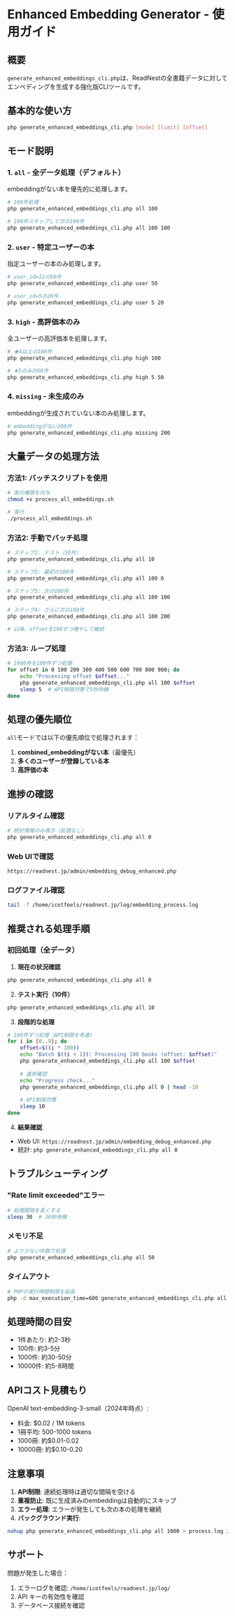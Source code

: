 # Enhanced Embedding Generator - 使用ガイド

## 概要
`generate_enhanced_embeddings_cli.php`は、ReadNestの全書籍データに対してエンベディングを生成する強化版CLIツールです。

## 基本的な使い方

```bash
php generate_enhanced_embeddings_cli.php [mode] [limit] [offset]
```

## モード説明

### 1. `all` - 全データ処理（デフォルト）
embeddingがない本を優先的に処理します。

```bash
# 100件処理
php generate_enhanced_embeddings_cli.php all 100

# 100件スキップして次の100件
php generate_enhanced_embeddings_cli.php all 100 100
```

### 2. `user` - 特定ユーザーの本
指定ユーザーの本のみ処理します。

```bash
# user_id=12の50件
php generate_enhanced_embeddings_cli.php user 50

# user_id=5の20件
php generate_enhanced_embeddings_cli.php user 5 20
```

### 3. `high` - 高評価本のみ
全ユーザーの高評価本を処理します。

```bash
# ★4以上の100件
php generate_enhanced_embeddings_cli.php high 100

# ★5のみの50件
php generate_enhanced_embeddings_cli.php high 5 50
```

### 4. `missing` - 未生成のみ
embeddingが生成されていない本のみ処理します。

```bash
# embeddingがない200件
php generate_enhanced_embeddings_cli.php missing 200
```

## 大量データの処理方法

### 方法1: バッチスクリプトを使用

```bash
# 実行権限を付与
chmod +x process_all_embeddings.sh

# 実行
./process_all_embeddings.sh
```

### 方法2: 手動でバッチ処理

```bash
# ステップ1: テスト（10件）
php generate_enhanced_embeddings_cli.php all 10

# ステップ2: 最初の100件
php generate_enhanced_embeddings_cli.php all 100 0

# ステップ3: 次の100件
php generate_enhanced_embeddings_cli.php all 100 100

# ステップ4: さらに次の100件
php generate_enhanced_embeddings_cli.php all 100 200

# 以降、offsetを100ずつ増やして継続
```

### 方法3: ループ処理

```bash
# 1000件を100件ずつ処理
for offset in 0 100 200 300 400 500 600 700 800 900; do
    echo "Processing offset $offset..."
    php generate_enhanced_embeddings_cli.php all 100 $offset
    sleep 5  # API制限対策で5秒待機
done
```

## 処理の優先順位

`all`モードでは以下の優先順位で処理されます：

1. **combined_embeddingがない本**（最優先）
2. **多くのユーザーが登録している本**
3. **高評価の本**

## 進捗の確認

### リアルタイム確認
```bash
# 統計情報のみ表示（処理なし）
php generate_enhanced_embeddings_cli.php all 0
```

### Web UIで確認
```
https://readnest.jp/admin/embedding_debug_enhanced.php
```

### ログファイル確認
```bash
tail -f /home/icotfeels/readnest.jp/log/embedding_process.log
```

## 推奨される処理手順

### 初回処理（全データ）

1. **現在の状況確認**
```bash
php generate_enhanced_embeddings_cli.php all 0
```

2. **テスト実行（10件）**
```bash
php generate_enhanced_embeddings_cli.php all 10
```

3. **段階的な処理**
```bash
# 100件ずつ処理（API制限を考慮）
for i in {0..9}; do
    offset=$((i * 100))
    echo "Batch $((i + 1)): Processing 100 books (offset: $offset)"
    php generate_enhanced_embeddings_cli.php all 100 $offset
    
    # 進捗確認
    echo "Progress check..."
    php generate_enhanced_embeddings_cli.php all 0 | head -10
    
    # API制限対策
    sleep 10
done
```

4. **結果確認**
- Web UI: `https://readnest.jp/admin/embedding_debug_enhanced.php`
- 統計: `php generate_enhanced_embeddings_cli.php all 0`

## トラブルシューティング

### "Rate limit exceeded"エラー
```bash
# 処理間隔を長くする
sleep 30  # 30秒待機
```

### メモリ不足
```bash
# より少ない件数で処理
php generate_enhanced_embeddings_cli.php all 50
```

### タイムアウト
```bash
# PHPの実行時間制限を延長
php -d max_execution_time=600 generate_enhanced_embeddings_cli.php all 100
```

## 処理時間の目安

- 1件あたり: 約2-3秒
- 100件: 約3-5分
- 1000件: 約30-50分
- 10000件: 約5-8時間

## APIコスト見積もり

OpenAI text-embedding-3-small（2024年時点）:
- 料金: $0.02 / 1M tokens
- 1冊平均: 500-1000 tokens
- 1000冊: 約$0.01-0.02
- 10000冊: 約$0.10-0.20

## 注意事項

1. **API制限**: 連続処理時は適切な間隔を空ける
2. **重複防止**: 既に生成済みのembeddingは自動的にスキップ
3. **エラー処理**: エラーが発生しても次の本の処理を継続
4. **バックグラウンド実行**: 
```bash
nohup php generate_enhanced_embeddings_cli.php all 1000 > process.log 2>&1 &
```

## サポート

問題が発生した場合：
1. エラーログを確認: `/home/icotfeels/readnest.jp/log/`
2. API キーの有効性を確認
3. データベース接続を確認